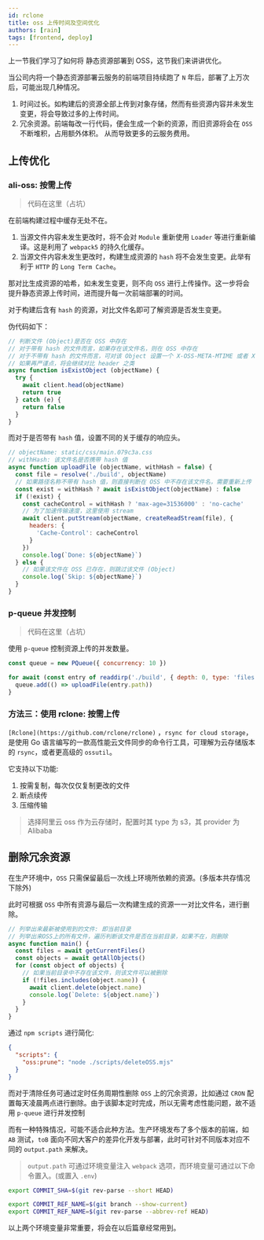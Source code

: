 ```yaml
---
id: rclone
title: oss 上传时间及空间优化
authors: [rain]
tags: [frontend, deploy]
---
```


上一节我们学习了如何将 静态资源部署到 OSS，这节我们来讲讲优化。

当公司内将一个静态资源部署云服务的前端项目持续跑了 `N` 年后，部署了上万次后，可能出现几种情况。

1. 时间过长。如构建后的资源全部上传到对象存储，然而有些资源内容并未发生变更，将会导致过多的上传时间。
2. 冗余资源。前端每改一行代码，便会生成一个新的资源，而旧资源将会在 `OSS` 不断堆积，占用额外体积。 从而导致更多的云服务费用。

## 上传优化

### ali-oss: 按需上传

> 代码在这里（占坑）

在前端构建过程中缓存无处不在。

1. 当源文件内容未发生更改时，将不会对 `Module` 重新使用 `Loader` 等进行重新编译。这是利用了 `webpack5` 的持久化缓存。
2. 当源文件内容未发生更改时，构建生成资源的 `hash` 将不会发生变更。此举有利于 `HTTP` 的 `Long Term Cache`。

那对比生成资源的哈希，如未发生变更，则不向 `OSS` 进行上传操作。这一步将会提升静态资源上传时间，进而提升每一次前端部署的时间。

对于构建后含有 `hash` 的资源，对比文件名即可了解资源是否发生变更。

伪代码如下：

```js
// 判断文件 (Object)是否在 OSS 中存在
// 对于带有 hash 的文件而言，如果存在该文件名，则在 OSS 中存在
// 对于不带有 hash 的文件而言，可对该 Object 设置一个 X-OSS-META-MTIME 或者 X-OSS-META-HASH 每次对比来判断该文件是否存在更改，本函数跳过
// 如果再严谨点，将会继续对比 header 之类
async function isExistObject (objectName) {
  try {
    await client.head(objectName)
    return true
  } catch (e) {
    return false
  }
}
```

而对于是否带有 `hash` 值，设置不同的关于缓存的响应头。

```js
// objectName: static/css/main.079c3a.css
// withHash: 该文件名是否携带 hash 值
async function uploadFile (objectName, withHash = false) {
  const file = resolve('./build', objectName)
  // 如果路径名称不带有 hash 值，则直接判断在 OSS 中不存在该文件名，需要重新上传
  const exist = withHash ? await isExistObject(objectName) : false
  if (!exist) {
    const cacheControl = withHash ? 'max-age=31536000' : 'no-cache'
    // 为了加速传输速度，这里使用 stream
    await client.putStream(objectName, createReadStream(file), {
      headers: {
        'Cache-Control': cacheControl
      }
    })
    console.log(`Done: ${objectName}`)
  } else {
    // 如果该文件在 OSS 已存在，则跳过该文件 (Object)
    console.log(`Skip: ${objectName}`)
  }
}
```

### p-queue 并发控制

> 代码在这里（占坑）

使用 `p-queue` 控制资源上传的并发数量。

```js
const queue = new PQueue({ concurrency: 10 })

for await (const entry of readdirp('./build', { depth: 0, type: 'files' })) {
  queue.add(() => uploadFile(entry.path))
}
```

### 方法三：使用 rclone: 按需上传

`[Rclone](https://github.com/rclone/rclone)` ，`rsync for cloud storage`，是使用 Go 语言编写的一款高性能云文件同步的命令行工具，可理解为云存储版本的 `rsync`，或者更高级的 `ossutil`。

它支持以下功能:
1. 按需复制，每次仅仅复制更改的文件
2. 断点续传
3. 压缩传输

> 选择阿里云 oss 作为云存储时，配置时其 type 为 s3，其 provider 为 Alibaba


## 删除冗余资源

在生产环境中，`OSS` 只需保留最后一次线上环境所依赖的资源。(多版本共存情况下除外)

此时可根据 `OSS` 中所有资源与最后一次构建生成的资源一一对比文件名，进行删除。

```js
// 列举出来最新被使用到的文件: 即当前目录
// 列举出来OSS上的所有文件，遍历判断该文件是否在当前目录，如果不在，则删除
async function main() {
  const files = await getCurrentFiles()
  const objects = await getAllObjects()
  for (const object of objects) {
    // 如果当前目录中不存在该文件，则该文件可以被删除
    if (!files.includes(object.name)) {
      await client.delete(object.name)
      console.log(`Delete: ${object.name}`)
    }
  }
}
```

通过 `npm scripts` 进行简化:

```json
{
  "scripts": {
    "oss:prune": "node ./scripts/deleteOSS.mjs"
  }
}
```

而对于清除任务可通过定时任务周期性删除 `OSS` 上的冗余资源，比如通过 `CRON` 配置每天凌晨两点进行删除。由于该脚本定时完成，所以无需考虑性能问题，故不适用 `p-queue` 进行并发控制

而有一种特殊情况，可能不适合此种方法。生产环境发布了多个版本的前端，如 `AB` 测试，`toB` 面向不同大客户的差异化开发与部署，此时可针对不同版本对应不同的 `output.path` 来解决。

> `output.path` 可通过环境变量注入 `webpack` 选项，而环境变量可通过以下命令置入。(或置入 `.env`)

```sh
export COMMIT_SHA=$(git rev-parse --short HEAD)

export COMMIT_REF_NAME=$(git branch --show-current)
export COMMIT_REF_NAME=$(git rev-parse --abbrev-ref HEAD)
```

以上两个环境变量非常重要，将会在以后篇章经常用到。